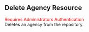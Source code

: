 ## Delete Agency Resource
<span style="color:red">Requires Administrators Authentication</span>  
Deletes an agency from the repository.
